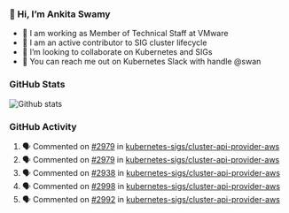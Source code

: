 ### 👋 Hi, I’m Ankita Swamy 

- 💼 I am working as Member of Technical Staff at VMware
- 👀 I am an active contributor to SIG cluster lifecycle 
- 💞️ I’m looking to collaborate on Kubernetes and SIGs
- 💬 You can reach me out on Kubernetes Slack with handle @swan

### GitHub Stats
![Github stats](https://github-readme-stats.vercel.app/api?username=Ankitasw&count_private=true&show_icons=true&theme=tokyonight)

### GitHub Activity 
<!--START_SECTION:activity-->
1. 🗣 Commented on [#2979](https://github.com/kubernetes-sigs/cluster-api-provider-aws/issues/2979) in [kubernetes-sigs/cluster-api-provider-aws](https://github.com/kubernetes-sigs/cluster-api-provider-aws)
2. 🗣 Commented on [#2979](https://github.com/kubernetes-sigs/cluster-api-provider-aws/issues/2979) in [kubernetes-sigs/cluster-api-provider-aws](https://github.com/kubernetes-sigs/cluster-api-provider-aws)
3. 🗣 Commented on [#2938](https://github.com/kubernetes-sigs/cluster-api-provider-aws/issues/2938) in [kubernetes-sigs/cluster-api-provider-aws](https://github.com/kubernetes-sigs/cluster-api-provider-aws)
4. 🗣 Commented on [#2998](https://github.com/kubernetes-sigs/cluster-api-provider-aws/issues/2998) in [kubernetes-sigs/cluster-api-provider-aws](https://github.com/kubernetes-sigs/cluster-api-provider-aws)
5. 🗣 Commented on [#2992](https://github.com/kubernetes-sigs/cluster-api-provider-aws/issues/2992) in [kubernetes-sigs/cluster-api-provider-aws](https://github.com/kubernetes-sigs/cluster-api-provider-aws)
<!--END_SECTION:activity-->
